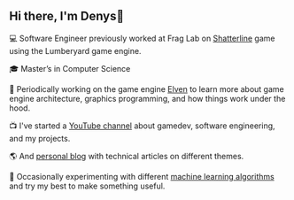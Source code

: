 Hi there, I'm Denys👋
---
:computer: Software Engineer previously worked at Frag Lab on [Shatterline](https://store.steampowered.com/app/2087030/Shatterline/) game using the Lumberyard game engine.

:mortar_board: Master’s in Computer Science

:wrench: Periodically working on the game engine [Elven](https://github.com/denyskryvytskyi/ElvenEngine) to learn more about game engine architecture, graphics programming, and how things work under the hood.

📺 I've started a [YouTube channel](https://www.youtube.com/@denyskryvytskyi) about gamedev, software engineering, and my projects.

🌎 And [personal blog](https://denyskryvytskyi.github.io/) with technical articles on different themes. 

🤖 Occasionally experimenting with different [machine learning algorithms](https://github.com/denyskryvytskyi/ml-sandbox) and try my best to make something useful.
